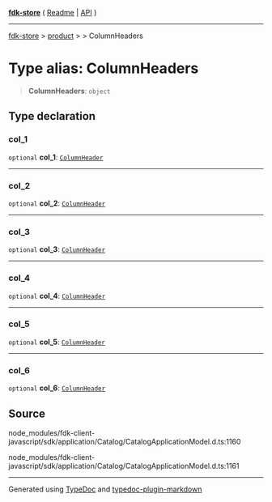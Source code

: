[**fdk-store**](../../../README.md) ( [Readme](../../../README.md) \| [API](../../../API.md) )

---

[fdk-store](../../../API.md) > [product](../../README.md) > [<internal>](../README.md) > ColumnHeaders

# Type alias: ColumnHeaders

> **ColumnHeaders**: `object`

## Type declaration

### col_1

`optional` **col_1**: [`ColumnHeader`](type-alias.ColumnHeader.md)

---

### col_2

`optional` **col_2**: [`ColumnHeader`](type-alias.ColumnHeader.md)

---

### col_3

`optional` **col_3**: [`ColumnHeader`](type-alias.ColumnHeader.md)

---

### col_4

`optional` **col_4**: [`ColumnHeader`](type-alias.ColumnHeader.md)

---

### col_5

`optional` **col_5**: [`ColumnHeader`](type-alias.ColumnHeader.md)

---

### col_6

`optional` **col_6**: [`ColumnHeader`](type-alias.ColumnHeader.md)

## Source

node_modules/fdk-client-javascript/sdk/application/Catalog/CatalogApplicationModel.d.ts:1160

node_modules/fdk-client-javascript/sdk/application/Catalog/CatalogApplicationModel.d.ts:1161

---

Generated using [TypeDoc](https://typedoc.org/) and [typedoc-plugin-markdown](https://www.npmjs.com/package/typedoc-plugin-markdown)
